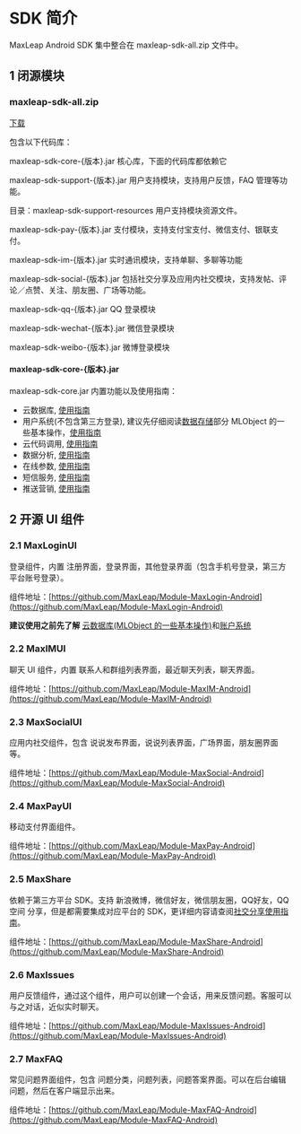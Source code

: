 # SDK 简介

MaxLeap Android SDK 集中整合在 maxleap-sdk-all.zip 文件中。

## 1 闭源模块

### maxleap-sdk-all.zip

[下载](https://s3.cn-north-1.amazonaws.com.cn/docs.maxleap.cn/Android/latest/maxleap-sdk-all-latest.zip)
      
包含以下代码库：

maxleap-sdk-core-{版本}.jar 核心库，下面的代码库都依赖它

<span id="MaxSupport_detail"></span>
maxleap-sdk-support-{版本}.jar 用户支持模块，支持用户反馈，FAQ 管理等功能。

目录：maxleap-sdk-support-resources 用户支持模块资源文件。

<span id="MaxLeapPay_detail"></span>
maxleap-sdk-pay-{版本}.jar 支付模块，支持支付宝支付、微信支付、银联支付。

<span id="MaxIM_detail"></span>
maxleap-sdk-im-{版本}.jar 实时通讯模块，支持单聊、多聊等功能

<span id="MaxSocial_detail"></span>
maxleap-sdk-social-{版本}.jar 包括社交分享及应用内社交模块，支持发帖、评论／点赞、关注、朋友圈、广场等功能。

<span id="MLQQUtils_detail"></span>
maxleap-sdk-qq-{版本}.jar QQ 登录模块

<span id="MLWeChatUtils_detail"></span>
maxleap-sdk-wechat-{版本}.jar 微信登录模块

<span id="MLWeiboUtils_detail"></span>
maxleap-sdk-weibo-{版本}.jar 微博登录模块


<span id="MaxLeap_detail"></span>

#### maxleap-sdk-core-{版本}.jar


maxleap-sdk-core.jar  内置功能以及使用指南：

- 云数据库, [使用指南][cloud_data]
- 用户系统(不包含第三方登录), 建议先仔细阅读[数据存储][cloud_data]部分 MLObject 的一些基本操作，[使用指南][accout_system]
- 云代码调用, [使用指南][cloud_code]
- 数据分析, [使用指南][analytics]
- 在线参数, [使用指南][cloud_config]
- 短信服务, [使用指南][smscode]
- 推送营销, [使用指南][marketing]


## 2 开源 UI 组件

### 2.1 MaxLoginUI

登录组件，内置 注册界面，登录界面，其他登录界面（包含手机号登录，第三方平台账号登录）。

组件地址：[https://github.com/MaxLeap/Module-MaxLogin-Android](https://github.com/MaxLeap/Module-MaxLogin-Android)

**建议使用之前先了解** [云数据库(MLObject 的一些基本操作)][cloud_data]和[账户系统][accout_system]

### 2.2 MaxIMUI

聊天 UI 组件，内置 联系人和群组列表界面，最近聊天列表，聊天界面。

组件地址：[https://github.com/MaxLeap/Module-MaxIM-Android](https://github.com/MaxLeap/Module-MaxIM-Android)


### 2.3 MaxSocialUI

应用内社交组件，包含 说说发布界面，说说列表界面，广场界面，朋友圈界面等。

组件地址：[https://github.com/MaxLeap/Module-MaxSocial-Android](https://github.com/MaxLeap/Module-MaxSocial-Android)


### 2.4 MaxPayUI

移动支付界面组件。

组件地址：[https://github.com/MaxLeap/Module-MaxPay-Android](https://github.com/MaxLeap/Module-MaxPay-Android)

### 2.5 MaxShare

依赖于第三方平台 SDK。支持 新浪微博，微信好友，微信朋友圈，QQ好友，QQ空间 分享，但是都需要集成对应平台的 SDK，更详细内容请查阅[社交分享使用指南](https://maxleap.cn/s/web/zh_cn/guide/devguide/android.html#%E7%A4%BE%E4%BA%A4%E5%88%86%E4%BA%AB)。

组件地址：[https://github.com/MaxLeap/Module-MaxShare-Android](https://github.com/MaxLeap/Module-MaxShare-Android)

### 2.6 MaxIssues

用户反馈组件，通过这个组件，用户可以创建一个会话，用来反馈问题。客服可以与之对话，近似实时聊天。

组件地址：[https://github.com/MaxLeap/Module-MaxIssues-Android](https://github.com/MaxLeap/Module-MaxIssues-Android)

### 2.7 MaxFAQ

常见问题界面组件，包含 问题分类，问题列表，问题答案界面。可以在后台编辑问题，然后在客户端显示出来。

组件地址：[https://github.com/MaxLeap/Module-MaxFAQ-Android](https://github.com/MaxLeap/Module-MaxFAQ-Android)



[cloud_data]: https://maxleap.cn/s/web/zh_cn/guide/devguide/android.html#数据存储
[accout_system]: https://maxleap.cn/s/web/zh_cn/guide/devguide/android.html#账号服务
[cloud_code]: https://maxleap.cn/s/web/zh_cn/guide/devguide/android.html#云代码
[analytics]: https://maxleap.cn/s/web/zh_cn/guide/devguide/android.html#数据分析
[cloud_config]: https://maxleap.cn/s/web/zh_cn/guide/devguide/android.html#在线参数

[marketing]: https://maxleap.cn/s/web/zh_cn/guide/devguide/android.html#推送营销

[smscode]: https://maxleap.cn/s/web/zh_cn/guide/devguide/android.html#账号服务-短信登录

[MaxLeapPay_detail]: https://maxleap.cn/s/web/zh_cn/guide/devguide/android.html#移动支付
[MaxSocial_detail]: https://maxleap.cn/s/web/zh_cn/guide/devguide/android.html#应用内社交
[MLQQUtils_detail]: https://maxleap.cn/s/web/zh_cn/guide/devguide/android.html#账号服务-第三方登录-qq-登录
[MLWeChatUtils_detail]: https://maxleap.cn/s/web/zh_cn/guide/devguide/android.html#账号服务-第三方登录-微信登录
[MLWeiboUtils_detail]: https://maxleap.cn/s/web/zh_cn/guide/devguide/ios.html#账号服务-第三方登录-新浪微博登录